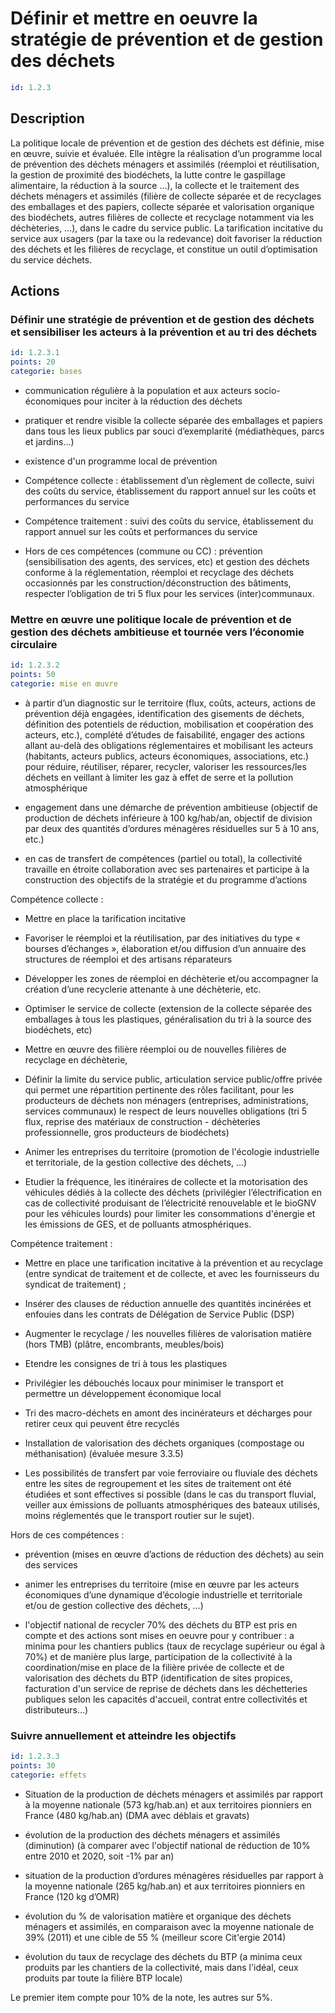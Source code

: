 # Définir et mettre en oeuvre la stratégie de prévention et de gestion des déchets
```yaml
id: 1.2.3
```
## Description
La politique locale de prévention et de gestion des déchets est définie, mise en œuvre, suivie et évaluée. Elle intègre la réalisation d’un programme local de prévention des déchets ménagers et assimilés (réemploi et réutilisation, la gestion de proximité des biodéchets, la lutte contre le gaspillage alimentaire, la réduction à la source …), la collecte et le traitement des déchets ménagers et assimilés (filière de collecte séparée et de recyclages des emballages et des papiers, collecte séparée et valorisation organique des biodéchets, autres filières de collecte et recyclage notamment via les déchèteries, …), dans le cadre du service public. La tarification incitative du service aux usagers (par la taxe ou la redevance) doit  favoriser la réduction des déchets et les filières de recyclage, et constitue un outil d’optimisation du service déchets.



## Actions
### Définir une stratégie de prévention et de gestion des déchets et sensibiliser les acteurs à la prévention et au tri des déchets
```yaml
id: 1.2.3.1
points: 20
categorie: bases
```
- communication régulière à la population et aux acteurs socio-économiques pour inciter à la réduction des déchets 

- pratiquer et rendre visible la collecte séparée des emballages et papiers dans tous les lieux publics par souci d’exemplarité (médiathèques, parcs et jardins…)

- existence d'un programme local de prévention 

- Compétence collecte : établissement d’un règlement de collecte, suivi des coûts du service, établissement du rapport annuel sur les coûts et performances du service

- Compétence traitement : suivi des coûts du service, établissement du rapport annuel sur les coûts et performances du service

- Hors de ces compétences (commune ou CC) : prévention (sensibilisation des agents, des services, etc) et gestion des déchets conforme à la réglementation, réemploi et recyclage des déchets occasionnés par les construction/déconstruction des bâtiments, respecter l’obligation de tri 5 flux pour les services (inter)communaux.






### Mettre en œuvre une politique locale de prévention et de gestion des déchets ambitieuse et tournée vers l’économie circulaire
```yaml
id: 1.2.3.2
points: 50
categorie: mise en œuvre
```
- à partir d’un diagnostic sur le territoire (flux, coûts, acteurs, actions de prévention déjà engagées, identification des gisements de déchets, définition des potentiels de réduction, mobilisation et coopération des acteurs, etc.), complété d’études de faisabilité, engager des actions allant au-delà des obligations réglementaires et mobilisant les acteurs (habitants, acteurs publics, acteurs économiques, associations, etc.) pour réduire, réutiliser, réparer, recycler, valoriser les ressources/les déchets en veillant à limiter les gaz à effet de serre et la pollution atmosphérique 

- engagement dans une démarche de prévention ambitieuse (objectif de production de déchets inférieure à 100 kg/hab/an, objectif de division par deux des quantités d’ordures ménagères résiduelles sur 5 à 10 ans, etc.)

- en cas de transfert de compétences (partiel ou total), la collectivité travaille en étroite collaboration avec ses partenaires et participe à la construction des objectifs de la stratégie et du programme d’actions



Compétence collecte :  

- Mettre en place la tarification incitative

- Favoriser le réemploi et la réutilisation, par des initiatives du type « bourses d’échanges », élaboration et/ou diffusion d’un annuaire des structures de réemploi et des artisans réparateurs

- Développer les zones de réemploi en déchèterie et/ou accompagner la création d’une recyclerie attenante à une déchèterie, etc.

- Optimiser le service de collecte (extension de la collecte séparée des emballages à tous les plastiques, généralisation du tri à la source des biodéchets, etc)

- Mettre en œuvre des filière réemploi ou de nouvelles filières de recyclage en déchèterie,

- Définir la limite du service public, articulation service public/offre privée qui permet une répartition pertinente des rôles facilitant, pour les producteurs de déchets non ménagers (entreprises, administrations, services communaux) le respect de leurs nouvelles obligations (tri 5 flux, reprise des matériaux de construction -  déchèteries professionnelle, gros producteurs de biodéchets)

- Animer les entreprises du territoire (promotion de l'écologie industrielle et territoriale, de la gestion collective des déchets, …)

- Etudier la fréquence, les itinéraires de collecte et la motorisation des véhicules dédiés à la collecte des déchets (privilégier l’électrification en cas de collectivité produisant de l’électricité renouvelable et le bioGNV pour les véhicules lourds) pour limiter les consommations d'énergie et les émissions de GES, et de polluants atmosphériques.  



Compétence traitement : 

- Mettre en place une tarification incitative à la prévention et au recyclage (entre syndicat de traitement et de collecte, et avec les fournisseurs du syndicat de traitement) ; 

- Insérer des clauses de réduction annuelle des quantités incinérées et enfouies dans les contrats de Délégation de Service Public (DSP) 

- Augmenter le recyclage / les nouvelles filières de valorisation matière (hors TMB) (plâtre, encombrants, meubles/bois)

- Etendre les consignes de tri à tous les plastiques

- Privilégier les débouchés locaux pour minimiser le transport et permettre un développement économique local

- Tri des macro-déchets en amont des incinérateurs et décharges pour retirer ceux qui peuvent être recyclés

- Installation de valorisation des déchets organiques (compostage ou méthanisation) (évaluée mesure 3.3.5)

- Les possibilités de transfert par voie ferroviaire ou fluviale des déchets entre les sites de regroupement et les sites de traitement ont été étudiées et sont effectives si possible (dans le cas du transport fluvial, veiller aux émissions de polluants atmosphériques des bateaux utilisés, moins réglementés que le transport routier sur le sujet).



Hors de ces compétences  : 

- prévention (mises en œuvre d’actions de réduction des déchets) au sein des services

- animer les entreprises du territoire (mise en œuvre par les acteurs économiques d’une dynamique d’écologie industrielle et territoriale et/ou de gestion collective des déchets, …)

- l'objectif national de recycler 70% des déchets du BTP est pris en compte et des actions sont mises en oeuvre pour y contribuer : a minima pour les chantiers publics (taux de recyclage supérieur ou égal à 70%) et de manière plus large, participation de la collectivité à la coordination/mise en place de la filière privée de collecte et de valorisation des déchets du BTP (identification de sites propices, facturation d'un service de reprise de déchets dans les déchetteries publiques selon les capacités d'accueil, contrat entre collectivités et distributeurs...)




### Suivre annuellement et atteindre les objectifs
```yaml
id: 1.2.3.3
points: 30
categorie: effets
```
- Situation de la production de déchets ménagers et assimilés par rapport à la moyenne nationale (573 kg/hab.an) et aux territoires pionniers en France (480 kg/hab.an) (DMA avec déblais et gravats) 

- évolution de la production des déchets ménagers et assimilés (diminution) (à comparer avec l'objectif national de réduction de 10% entre 2010 et 2020, soit -1% par an) 

- situation de la production d’ordures ménagères résiduelles par rapport à la moyenne nationale (265 kg/hab.an) et aux territoires pionniers en France (120 kg d’OMR)

- évolution du % de valorisation matière et organique des déchets ménagers et assimilés, en comparaison avec la moyenne nationale de 39% (2011) et une cible de 55 % (meilleur score Cit'ergie 2014) 



- évolution du taux de recyclage des déchets du BTP (a minima ceux produits par les chantiers de la collectivité, mais dans l'idéal, ceux produits par toute la filière BTP locale)



Le premier item compte pour 10% de la note, les autres sur 5%.








